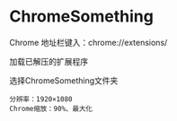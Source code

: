 # ChromeSomething
Chrome 地址栏键入：chrome://extensions/

加载已解压的扩展程序

选择ChromeSomething文件夹


    分辨率：1920×1080
    Chrome缩放：90%、最大化
    
